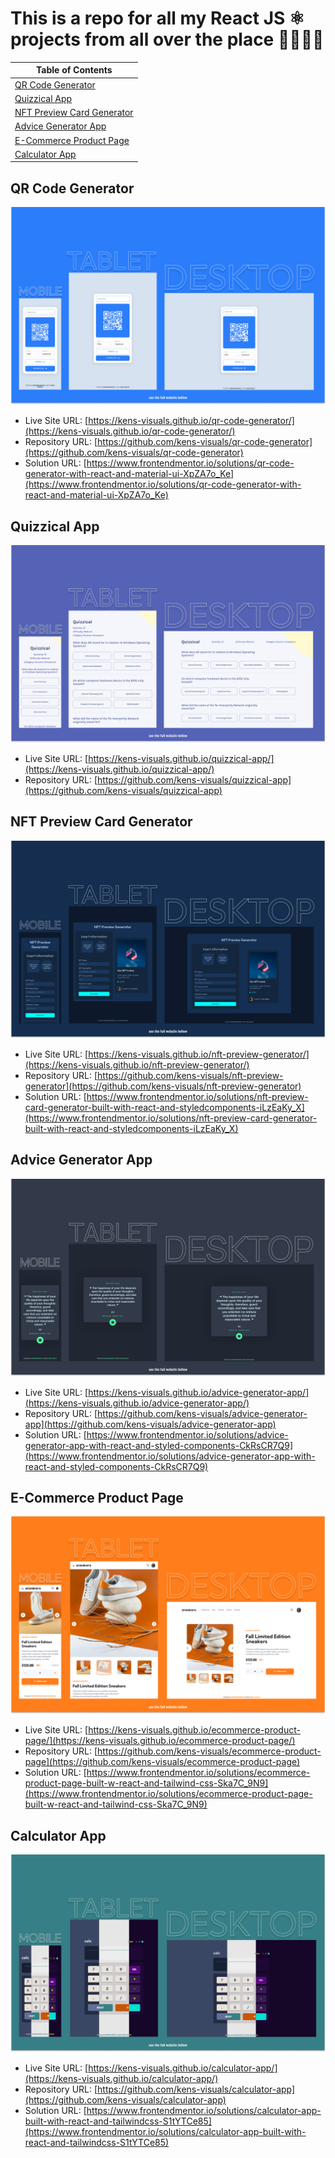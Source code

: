 # This is a repo for all my React JS ⚛ projects from all over the place 👨🏻‍💻👾

| Table of Contents                                         |
| --------------------------------------------------------- |
| [QR Code Generator](#qr-code-generator)                   |
| [Quizzical App](#quizzical-app)                           |
| [NFT Preview Card Generator](#nft-preview-card-generator) |
| [Advice Generator App](#advice-generator-app)             |
| [E-Commerce Product Page](#ecommerce-product-page)        |
| [Calculator App](#calculator-app)                         |

## QR Code Generator

![screenshot](./screenshots/qr-code-generator-screenshot.png)

- Live Site URL: [https://kens-visuals.github.io/qr-code-generator/](https://kens-visuals.github.io/qr-code-generator/)
- Repository URL: [https://github.com/kens-visuals/qr-code-generator](https://github.com/kens-visuals/qr-code-generator)
- Solution URL: [https://www.frontendmentor.io/solutions/qr-code-generator-with-react-and-material-ui-XpZA7o_Ke](https://www.frontendmentor.io/solutions/qr-code-generator-with-react-and-material-ui-XpZA7o_Ke)

## Quizzical App

![screenshot](./screenshots/quizzical-app-screenshot.png)

- Live Site URL: [https://kens-visuals.github.io/quizzical-app/](https://kens-visuals.github.io/quizzical-app/)
- Repository URL: [https://github.com/kens-visuals/quizzical-app](https://github.com/kens-visuals/quizzical-app)

## NFT Preview Card Generator

![screenshot](./screenshots/nft-preview-generator-screenshot.png)

- Live Site URL: [https://kens-visuals.github.io/nft-preview-generator/](https://kens-visuals.github.io/nft-preview-generator/)
- Repository URL: [https://github.com/kens-visuals/nft-preview-generator](https://github.com/kens-visuals/nft-preview-generator)
- Solution URL: [https://www.frontendmentor.io/solutions/nft-preview-card-generator-built-with-react-and-styledcomponents-iLzEaKy_X](https://www.frontendmentor.io/solutions/nft-preview-card-generator-built-with-react-and-styledcomponents-iLzEaKy_X)

## Advice Generator App

![screenshot](./screenshots/advice-generator-app-screenshot.png)

- Live Site URL: [https://kens-visuals.github.io/advice-generator-app/](https://kens-visuals.github.io/advice-generator-app/)
- Repository URL: [https://github.com/kens-visuals/advice-generator-app](https://github.com/kens-visuals/advice-generator-app)
- Solution URL: [https://www.frontendmentor.io/solutions/advice-generator-app-with-react-and-styled-components-CkRsCR7Q9](https://www.frontendmentor.io/solutions/advice-generator-app-with-react-and-styled-components-CkRsCR7Q9)

## E-Commerce Product Page

![screenshot](./screenshots/ecommerce-product-page-screenshot.png)

- Live Site URL: [https://kens-visuals.github.io/ecommerce-product-page/](https://kens-visuals.github.io/ecommerce-product-page/)
- Repository URL: [https://github.com/kens-visuals/ecommerce-product-page](https://github.com/kens-visuals/ecommerce-product-page)
- Solution URL: [https://www.frontendmentor.io/solutions/ecommerce-product-page-built-w-react-and-tailwind-css-Ska7C_9N9](https://www.frontendmentor.io/solutions/ecommerce-product-page-built-w-react-and-tailwind-css-Ska7C_9N9)

## Calculator App

![screenshot](./screenshots/calculator-app-screenshot.png)

- Live Site URL: [https://kens-visuals.github.io/calculator-app/](https://kens-visuals.github.io/calculator-app/)
- Repository URL: [https://github.com/kens-visuals/calculator-app](https://github.com/kens-visuals/calculator-app)
- Solution URL: [https://www.frontendmentor.io/solutions/calculator-app-built-with-react-and-tailwindcss-S1tYTCe85](https://www.frontendmentor.io/solutions/calculator-app-built-with-react-and-tailwindcss-S1tYTCe85)
